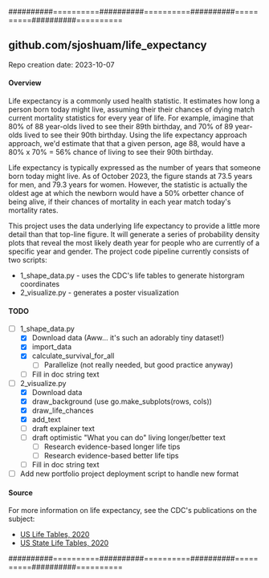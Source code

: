 ##########==========##########==========##########==========##########==========

## github.com/sjoshuam/life_expectancy
Repo creation date: 2023-10-07

#### Overview

Life expectancy is a commonly used health statistic.  It estimates how long a
person born today might live, assuming their their chances of dying match current
mortality statistics for every year of life. For example, imagine that 80% of 88
year-olds lived to see their 89th birthday, and 70% of 89 year-olds lived to see
their 90th birthday.  Using the life expectancy approach approach, we'd estimate
that that a given person, age 88, would have a 80% x 70% = 56% chance of living
to see their 90th birthday.

Life expectancy is typically expressed as the number of years that someone born
today might live. As of October 2023, the figure stands at 73.5 years for men,
and 79.3 years for women. However, the statistic is actually the oldest age at
which the newborn would have a 50% orbetter chance of being alive, if their
chances of mortality in each year match today's mortality rates.

This project uses the data underlying life expectancy to provide a little more
detail than that top-line figure.  It will generate a series of probability
density plots that reveal the most likely death year for people who are currently
of a specific year and gender.  The project code pipeline currently consists of
two scripts:

- 1_shape_data.py - uses the CDC's life tables to generate historgram coordinates
- 2_visualize.py  - generates a poster visualization

#### TODO

- [ ] 1_shape_data.py
    - [X] Download data (Aww... it's such an adorably tiny dataset!)
    - [X] import_data
    - [X] calculate_survival_for_all
        - [ ] Parallelize (not really needed, but good practice anyway)
    - [ ] Fill in doc string text

- [ ] 2_visualize.py
    - [X] Download data
    - [X] draw_background (use go.make_subplots(rows, cols))
    - [X] draw_life_chances
    - [X] add_text
    - [ ] draft explainer text
    - [ ] draft optimistic "What you can do"  living longer/better text
        - [ ] Research evidence-based longer life tips
        - [ ] Research evidence-based better life tips
    - [ ] Fill in doc string text

- [ ] Add new portfolio project deployment script to handle new format

#### Source

For more information on life expectancy, see the CDC's publications on the subject:

+ [US Life Tables, 2020](https://www.cdc.gov/nchs/data/nvsr/nvsr71/nvsr71-01.pdf)
+ [US State Life Tables, 2020](https://www.cdc.gov/nchs/data/nvsr/nvsr71/nvsr71-02.pdf)

##########==========##########==========##########==========##########==========
